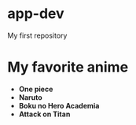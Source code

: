 # app-dev
My first repository
# My favorite anime
- **One piece**
- **Naruto**
- **Boku no Hero Academia**
- **Attack on Titan**
